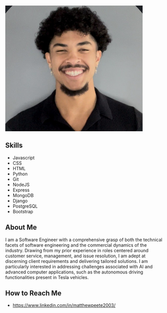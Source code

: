 ![Alt text](<Screenshot 2023-10-04 at 7.46.37 AM.png>)

## Skills
- Javascript
- CSS
- HTML 
- Python
- Git 
- NodeJS
- Express
- MongoDB
- Django 
- PostgreSQL
- Bootstrap

## About Me 
I am a Software Engineer with a comprehensive grasp of both the technical facets of software engineering and the commercial dynamics of the industry. Drawing from my prior experience in roles centered around customer service, management, and issue resolution, I am adept at discerning client requirements and delivering tailored solutions. I am particularly interested in addressing challenges associated with AI and advanced computer applications, such as the autonomous driving functionalities present in Tesla vehicles.

## How to Reach Me
- https://www.linkedin.com/in/matthewpeete2003/